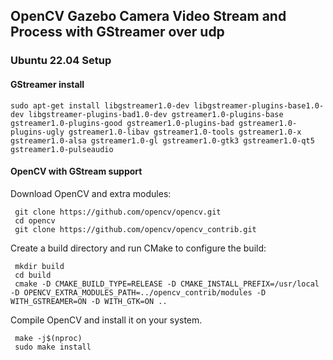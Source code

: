 ## OpenCV Gazebo Camera Video Stream and Process with GStreamer over udp ##

### Ubuntu 22.04 Setup ###

#### GStreamer install ####
```shell
sudo apt-get install libgstreamer1.0-dev libgstreamer-plugins-base1.0-dev libgstreamer-plugins-bad1.0-dev gstreamer1.0-plugins-base gstreamer1.0-plugins-good gstreamer1.0-plugins-bad gstreamer1.0-plugins-ugly gstreamer1.0-libav gstreamer1.0-tools gstreamer1.0-x gstreamer1.0-alsa gstreamer1.0-gl gstreamer1.0-gtk3 gstreamer1.0-qt5 gstreamer1.0-pulseaudio
```

#### OpenCV with GStream support ####

Download OpenCV and extra modules:
```shell
 git clone https://github.com/opencv/opencv.git
 cd opencv
 git clone https://github.com/opencv/opencv_contrib.git
```
Create a build directory and run CMake to configure the build:
```shell
 mkdir build
 cd build
 cmake -D CMAKE_BUILD_TYPE=RELEASE -D CMAKE_INSTALL_PREFIX=/usr/local -D OPENCV_EXTRA_MODULES_PATH=../opencv_contrib/modules -D WITH_GSTREAMER=ON -D WITH_GTK=ON ..
```
Compile OpenCV and install it on your system.
```shell
 make -j$(nproc)
 sudo make install
```

